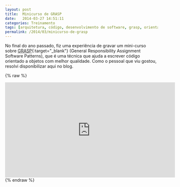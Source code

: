 ```yaml
---
layout: post
title:  Minicurso de GRASP
date:   2014-03-27 14:51:11
categories: Treinamento
tags: [arquitetura, código, desenvolvimento de software, grasp, orientado a objetos, software design]
permalink: /2014/03/minicurso-de-grasp
---
```


No final do ano passado, fiz uma experiência de gravar um mini-curso sobre [GRASP][wikipedia-grasp]{:target="_blank"} (General Responsibility Assignment Software Patterns), que é uma técnica que ajuda a escrever código orientado a objetos com melhor qualidade. Como o pessoal que viu gostou, resolvi disponibilizar aqui no blog.

{% raw %}
<iframe width="560" height="315" src="https://www.youtube.com/embed/videoseries?list=PL1xFUezG5SufFEVp8BvAUgIq-OavYo54h" frameborder="0" allowfullscreen></iframe>
{% endraw %}

[wikipedia-grasp]: http://en.wikipedia.org/wiki/GRASP_(object-oriented_design)

